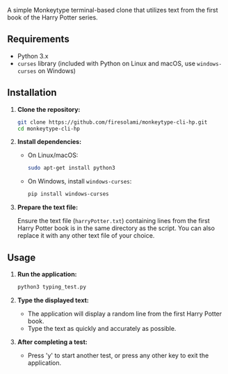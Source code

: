 A simple Monkeytype terminal-based clone that utilizes text from the first book of the Harry Potter series.

## Requirements

- Python 3.x
- `curses` library (included with Python on Linux and macOS, use `windows-curses` on Windows)

## Installation

1. **Clone the repository:**
    ```bash
    git clone https://github.com/firesolami/monkeytype-cli-hp.git
    cd monkeytype-cli-hp
    ```

2. **Install dependencies:**

   - On Linux/macOS:
     ```bash
     sudo apt-get install python3
     ```
   - On Windows, install `windows-curses`:
     ```bash
     pip install windows-curses
     ```

3. **Prepare the text file:**

   Ensure the text file (`harryPotter.txt`) containing lines from the first Harry Potter book is in the same directory as the script. You can also replace it with any other text file of your choice.

## Usage

1. **Run the application:**
    ```bash
    python3 typing_test.py
    ```

2. **Type the displayed text:**
   - The application will display a random line from the first Harry Potter book.
   - Type the text as quickly and accurately as possible.

3. **After completing a test:**
   - Press 'y' to start another test, or press any other key to exit the application.



